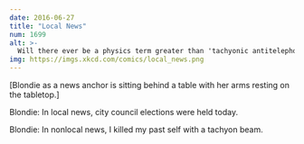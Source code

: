 ```yaml
---
date: 2016-06-27
title: "Local News"
num: 1699
alt: >-
  Will there ever be a physics term greater than 'tachyonic antitelephone?' According to this message from the future, the answer is 'no.'
img: https://imgs.xkcd.com/comics/local_news.png
---
```

[Blondie as a news anchor is sitting behind a table with her arms resting on the tabletop.]

Blondie: In local news, city council elections were held today.

Blondie: In nonlocal news, I killed my past self with a tachyon beam.
